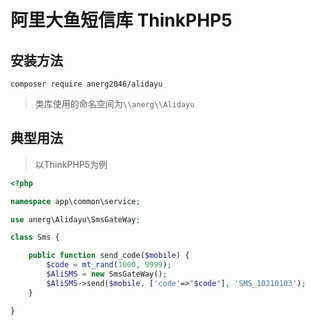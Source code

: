 # 阿里大鱼短信库 ThinkPHP5

## 安装方法
```
composer require anerg2046/alidayu
```

>类库使用的命名空间为`\\anerg\\Alidayu`


## 典型用法
>以ThinkPHP5为例

```php
<?php

namespace app\common\service;

use anerg\Alidayu\SmsGateWay;

class Sms {

    public function send_code($mobile) {
        $code = mt_rand(1000, 9999);
        $AliSMS = new SmsGateWay();
        $AliSMS->send($mobile, ['code'=>"$code"], 'SMS_10210103');
    }

}

```
